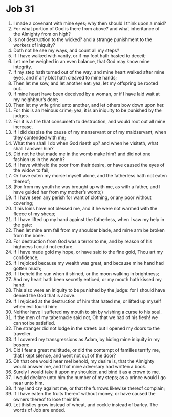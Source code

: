 ﻿# Job 31
1. I made a covenant with mine eyes; why then should I think upon a maid? 
2. For what portion of God is there from above? and what inheritance of the Almighty from on high? 
3. Is not destruction to the wicked? and a strange punishment to the workers of iniquity? 
4. Doth not he see my ways, and count all my steps? 
5. If I have walked with vanity, or if my foot hath hasted to deceit; 
6. Let me be weighed in an even balance, that God may know mine integrity. 
7. If my step hath turned out of the way, and mine heart walked after mine eyes, and if any blot hath cleaved to mine hands; 
8. Then let me sow, and let another eat; yea, let my offspring be rooted out. 
9. If mine heart have been deceived by a woman, or if I have laid wait at my neighbour’s door; 
10. Then let my wife grind unto another, and let others bow down upon her. 
11. For this is an heinous crime; yea, it is an iniquity to be punished by the judges. 
12. For it is a fire that consumeth to destruction, and would root out all mine increase. 
13. If I did despise the cause of my manservant or of my maidservant, when they contended with me; 
14. What then shall I do when God riseth up? and when he visiteth, what shall I answer him? 
15. Did not he that made me in the womb make him? and did not one fashion us in the womb? 
16. If I have withheld the poor from their desire, or have caused the eyes of the widow to fail; 
17. Or have eaten my morsel myself alone, and the fatherless hath not eaten thereof; 
18. (For from my youth he was brought up with me, as with a father, and I have guided her from my mother’s womb;) 
19. If I have seen any perish for want of clothing, or any poor without covering; 
20. If his loins have not blessed me, and if he were not warmed with the fleece of my sheep; 
21. If I have lifted up my hand against the fatherless, when I saw my help in the gate: 
22. Then let mine arm fall from my shoulder blade, and mine arm be broken from the bone. 
23. For destruction from God was a terror to me, and by reason of his highness I could not endure. 
24. If I have made gold my hope, or have said to the fine gold, Thou art my confidence; 
25. If I rejoiced because my wealth was great, and because mine hand had gotten much; 
26. If I beheld the sun when it shined, or the moon walking in brightness; 
27. And my heart hath been secretly enticed, or my mouth hath kissed my hand: 
28. This also were an iniquity to be punished by the judge: for I should have denied the God that is above. 
29. If I rejoiced at the destruction of him that hated me, or lifted up myself when evil found him: 
30. Neither have I suffered my mouth to sin by wishing a curse to his soul. 
31. If the men of my tabernacle said not, Oh that we had of his flesh! we cannot be satisfied. 
32. The stranger did not lodge in the street: but I opened my doors to the traveller. 
33. If I covered my transgressions as Adam, by hiding mine iniquity in my bosom: 
34. Did I fear a great multitude, or did the contempt of families terrify me, that I kept silence, and went not out of the door? 
35. Oh that one would hear me! behold, my desire is, that the Almighty would answer me, and that mine adversary had written a book. 
36. Surely I would take it upon my shoulder, and bind it as a crown to me. 
37. I would declare unto him the number of my steps; as a prince would I go near unto him. 
38. If my land cry against me, or that the furrows likewise thereof complain; 
39. If I have eaten the fruits thereof without money, or have caused the owners thereof to lose their life: 
40. Let thistles grow instead of wheat, and cockle instead of barley. The words of Job are ended. 
